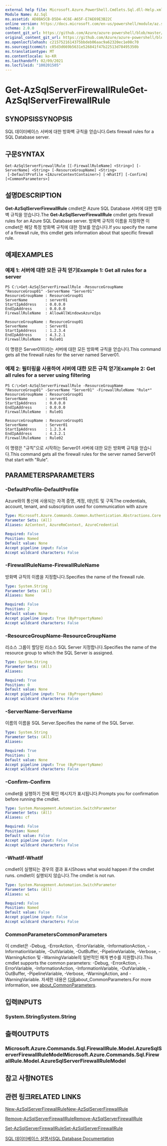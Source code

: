 ```yaml
---
external help file: Microsoft.Azure.PowerShell.Cmdlets.Sql.dll-Help.xml
Module Name: Az.Sql
ms.assetid: AD8BA5CB-D5D4-4C6E-A65F-E7AE69E3B22C
online version: https://docs.microsoft.com/en-us/powershell/module/az.sql/get-azsqlserverfirewallrule
schema: 2.0.0
content_git_url: https://github.com/Azure/azure-powershell/blob/master/src/Sql/Sql/help/Get-AzSqlServerFirewallRule.md
original_content_git_url: https://github.com/Azure/azure-powershell/blob/master/src/Sql/Sql/help/Get-AzSqlServerFirewallRule.md
ms.openlocfilehash: c2157521614375bbdeb06aac9a62320ec1e08c70
ms.sourcegitcommit: c05d3d669b5631e526841f47b22513d78495350b
ms.translationtype: MT
ms.contentlocale: ko-KR
ms.lasthandoff: 02/09/2021
ms.locfileid: "100201505"
---
```

# <span data-ttu-id="ee9eb-101">Get-AzSqlServerFirewallRule</span><span class="sxs-lookup"><span data-stu-id="ee9eb-101">Get-AzSqlServerFirewallRule</span></span>

## <span data-ttu-id="ee9eb-102">SYNOPSIS</span><span class="sxs-lookup"><span data-stu-id="ee9eb-102">SYNOPSIS</span></span>
<span data-ttu-id="ee9eb-103">SQL 데이터베이스 서버에 대한 방화벽 규칙을 얻습니다.</span><span class="sxs-lookup"><span data-stu-id="ee9eb-103">Gets firewall rules for a SQL Database server.</span></span>

## <span data-ttu-id="ee9eb-104">구문</span><span class="sxs-lookup"><span data-stu-id="ee9eb-104">SYNTAX</span></span>

```
Get-AzSqlServerFirewallRule [[-FirewallRuleName] <String>] [-ServerName] <String> [-ResourceGroupName] <String>
 [-DefaultProfile <IAzureContextContainer>] [-WhatIf] [-Confirm] [<CommonParameters>]
```

## <span data-ttu-id="ee9eb-105">설명</span><span class="sxs-lookup"><span data-stu-id="ee9eb-105">DESCRIPTION</span></span>
<span data-ttu-id="ee9eb-106">**Get-AzSqlServerFirewallRule** cmdlet은 Azure SQL Database 서버에 대한 방화벽 규칙을 얻습니다.</span><span class="sxs-lookup"><span data-stu-id="ee9eb-106">The **Get-AzSqlServerFirewallRule** cmdlet gets firewall rules for an Azure SQL Database server.</span></span>
<span data-ttu-id="ee9eb-107">방화벽 규칙의 이름을 지정하면 이 cmdlet은 해당 특정 방화벽 규칙에 대한 정보를 얻습니다.</span><span class="sxs-lookup"><span data-stu-id="ee9eb-107">If you specify the name of a firewall rule, this cmdlet gets information about that specific firewall rule.</span></span>

## <span data-ttu-id="ee9eb-108">예제</span><span class="sxs-lookup"><span data-stu-id="ee9eb-108">EXAMPLES</span></span>

### <span data-ttu-id="ee9eb-109">예제 1: 서버에 대한 모든 규칙 얻기</span><span class="sxs-lookup"><span data-stu-id="ee9eb-109">Example 1: Get all rules for a server</span></span>
```
PS C:\>Get-AzSqlServerFirewallRule -ResourceGroupName "ResourceGroup01" -ServerName "Server01"
ResourceGroupName : ResourceGroup01
ServerName        : server01
StartIpAddress    : 0.0.0.0
EndIpAddress      : 0.0.0.0
FirewallRuleName  : AllowAllWindowsAzureIps

ResourceGroupName : ResourceGroup01
ServerName        : Server01
StartIpAddress    : 1.2.3.4
EndIpAddress      : 4.3.2.1
FirewallRuleName  : Rule01
```

<span data-ttu-id="ee9eb-110">이 명령은 Server01이라는 서버에 대한 모든 방화벽 규칙을 얻습니다.</span><span class="sxs-lookup"><span data-stu-id="ee9eb-110">This command gets all the firewall rules for the server named Server01.</span></span>

### <span data-ttu-id="ee9eb-111">예제 2: 필터링을 사용하여 서버에 대한 모든 규칙 얻기</span><span class="sxs-lookup"><span data-stu-id="ee9eb-111">Example 2: Get all rules for a server using filtering</span></span>
```
PS C:\>Get-AzSqlServerFirewallRule -ResourceGroupName "ResourceGroup01" -ServerName "Server01" -FirewallRuleName "Rule*"
ResourceGroupName : ResourceGroup01
ServerName        : server01
StartIpAddress    : 0.0.0.0
EndIpAddress      : 0.0.0.0
FirewallRuleName  : Rule01

ResourceGroupName : ResourceGroup01
ServerName        : Server01
StartIpAddress    : 1.2.3.4
EndIpAddress      : 4.3.2.1
FirewallRuleName  : Rule02
```

<span data-ttu-id="ee9eb-112">이 명령은 "규칙"으로 시작하는 Server01 서버에 대한 모든 방화벽 규칙을 얻습니다.</span><span class="sxs-lookup"><span data-stu-id="ee9eb-112">This command gets all the firewall rules for the server named Server01 that start with "Rule".</span></span>

## <span data-ttu-id="ee9eb-113">PARAMETERS</span><span class="sxs-lookup"><span data-stu-id="ee9eb-113">PARAMETERS</span></span>

### <span data-ttu-id="ee9eb-114">-DefaultProfile</span><span class="sxs-lookup"><span data-stu-id="ee9eb-114">-DefaultProfile</span></span>
<span data-ttu-id="ee9eb-115">Azure와의 통신에 사용되는 자격 증명, 계정, 테넌트 및 구독</span><span class="sxs-lookup"><span data-stu-id="ee9eb-115">The credentials, account, tenant, and subscription used for communication with azure</span></span>

```yaml
Type: Microsoft.Azure.Commands.Common.Authentication.Abstractions.Core.IAzureContextContainer
Parameter Sets: (All)
Aliases: AzContext, AzureRmContext, AzureCredential

Required: False
Position: Named
Default value: None
Accept pipeline input: False
Accept wildcard characters: False
```

### <span data-ttu-id="ee9eb-116">-FirewallRuleName</span><span class="sxs-lookup"><span data-stu-id="ee9eb-116">-FirewallRuleName</span></span>
<span data-ttu-id="ee9eb-117">방화벽 규칙의 이름을 지정합니다.</span><span class="sxs-lookup"><span data-stu-id="ee9eb-117">Specifies the name of the firewall rule.</span></span>

```yaml
Type: System.String
Parameter Sets: (All)
Aliases: Name

Required: False
Position: 2
Default value: None
Accept pipeline input: True (ByPropertyName)
Accept wildcard characters: False
```

### <span data-ttu-id="ee9eb-118">-ResourceGroupName</span><span class="sxs-lookup"><span data-stu-id="ee9eb-118">-ResourceGroupName</span></span>
<span data-ttu-id="ee9eb-119">리소스 그룹이 할당된 리소스 SQL Server 지정합니다.</span><span class="sxs-lookup"><span data-stu-id="ee9eb-119">Specifies the name of the resource group to which the SQL Server is assigned.</span></span>

```yaml
Type: System.String
Parameter Sets: (All)
Aliases:

Required: True
Position: 0
Default value: None
Accept pipeline input: True (ByPropertyName)
Accept wildcard characters: False
```

### <span data-ttu-id="ee9eb-120">-ServerName</span><span class="sxs-lookup"><span data-stu-id="ee9eb-120">-ServerName</span></span>
<span data-ttu-id="ee9eb-121">이름의 이름을 SQL Server.</span><span class="sxs-lookup"><span data-stu-id="ee9eb-121">Specifies the name of the SQL Server.</span></span>

```yaml
Type: System.String
Parameter Sets: (All)
Aliases:

Required: True
Position: 1
Default value: None
Accept pipeline input: True (ByPropertyName)
Accept wildcard characters: False
```

### <span data-ttu-id="ee9eb-122">-Confirm</span><span class="sxs-lookup"><span data-stu-id="ee9eb-122">-Confirm</span></span>
<span data-ttu-id="ee9eb-123">cmdlet을 실행하기 전에 확인 메시지가 표시됩니다.</span><span class="sxs-lookup"><span data-stu-id="ee9eb-123">Prompts you for confirmation before running the cmdlet.</span></span>

```yaml
Type: System.Management.Automation.SwitchParameter
Parameter Sets: (All)
Aliases: cf

Required: False
Position: Named
Default value: False
Accept pipeline input: False
Accept wildcard characters: False
```

### <span data-ttu-id="ee9eb-124">-WhatIf</span><span class="sxs-lookup"><span data-stu-id="ee9eb-124">-WhatIf</span></span>
<span data-ttu-id="ee9eb-125">cmdlet이 실행되는 경우의 결과 표시</span><span class="sxs-lookup"><span data-stu-id="ee9eb-125">Shows what would happen if the cmdlet runs.</span></span>
<span data-ttu-id="ee9eb-126">cmdlet이 실행되지 않습니다.</span><span class="sxs-lookup"><span data-stu-id="ee9eb-126">The cmdlet is not run.</span></span>

```yaml
Type: System.Management.Automation.SwitchParameter
Parameter Sets: (All)
Aliases: wi

Required: False
Position: Named
Default value: False
Accept pipeline input: False
Accept wildcard characters: False
```

### <span data-ttu-id="ee9eb-127">CommonParameters</span><span class="sxs-lookup"><span data-stu-id="ee9eb-127">CommonParameters</span></span>
<span data-ttu-id="ee9eb-128">이 cmdlet은 -Debug, -ErrorAction, -ErrorVariable, -InformationAction, -InformationVariable, -OutVariable, -OutBuffer, -PipelineVariable, -Verbose, -WarningAction 및 -WarningVariable의 일반적인 매개 변수를 지원합니다.</span><span class="sxs-lookup"><span data-stu-id="ee9eb-128">This cmdlet supports the common parameters: -Debug, -ErrorAction, -ErrorVariable, -InformationAction, -InformationVariable, -OutVariable, -OutBuffer, -PipelineVariable, -Verbose, -WarningAction, and -WarningVariable.</span></span> <span data-ttu-id="ee9eb-129">자세한 내용은 [다음](http://go.microsoft.com/fwlink/?LinkID=113216)about_CommonParameters.</span><span class="sxs-lookup"><span data-stu-id="ee9eb-129">For more information, see [about_CommonParameters](http://go.microsoft.com/fwlink/?LinkID=113216).</span></span>

## <span data-ttu-id="ee9eb-130">입력</span><span class="sxs-lookup"><span data-stu-id="ee9eb-130">INPUTS</span></span>

### <span data-ttu-id="ee9eb-131">System.String</span><span class="sxs-lookup"><span data-stu-id="ee9eb-131">System.String</span></span>

## <span data-ttu-id="ee9eb-132">출력</span><span class="sxs-lookup"><span data-stu-id="ee9eb-132">OUTPUTS</span></span>

### <span data-ttu-id="ee9eb-133">Microsoft.Azure.Commands.Sql.FirewallRule.Model.AzureSqlServerFirewallRuleModel</span><span class="sxs-lookup"><span data-stu-id="ee9eb-133">Microsoft.Azure.Commands.Sql.FirewallRule.Model.AzureSqlServerFirewallRuleModel</span></span>

## <span data-ttu-id="ee9eb-134">참고 사항</span><span class="sxs-lookup"><span data-stu-id="ee9eb-134">NOTES</span></span>

## <span data-ttu-id="ee9eb-135">관련 링크</span><span class="sxs-lookup"><span data-stu-id="ee9eb-135">RELATED LINKS</span></span>

[<span data-ttu-id="ee9eb-136">New-AzSqlServerFirewallRule</span><span class="sxs-lookup"><span data-stu-id="ee9eb-136">New-AzSqlServerFirewallRule</span></span>](./New-AzSqlServerFirewallRule.md)

[<span data-ttu-id="ee9eb-137">Remove-AzSqlServerFirewallRule</span><span class="sxs-lookup"><span data-stu-id="ee9eb-137">Remove-AzSqlServerFirewallRule</span></span>](./Remove-AzSqlServerFirewallRule.md)

[<span data-ttu-id="ee9eb-138">Set-AzSqlServerFirewallRule</span><span class="sxs-lookup"><span data-stu-id="ee9eb-138">Set-AzSqlServerFirewallRule</span></span>](./Set-AzSqlServerFirewallRule.md)

[<span data-ttu-id="ee9eb-139">SQL 데이터베이스 설명서</span><span class="sxs-lookup"><span data-stu-id="ee9eb-139">SQL Database Documentation</span></span>](https://docs.microsoft.com/azure/sql-database/)


